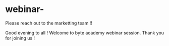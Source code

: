 # webinar-
Please reach out to the marketting team !! 

Good evening to all ! 
Welcome to byte academy webinar session. 
Thank you for joining us !
